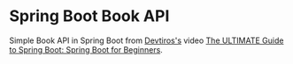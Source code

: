 # Spring Boot Book API

Simple Book API in Spring Boot from [Devtiros's]([https://www.youtube.com/@BroCodez](https://www.youtube.com/@devtiro)) video [The ULTIMATE Guide to Spring Boot: Spring Boot for Beginners](https://www.youtube.com/watch?v=Nv2DERaMx-4&list=PLzUMQwCOrQTksiYqoumAQxuhPNa3HqasL).
